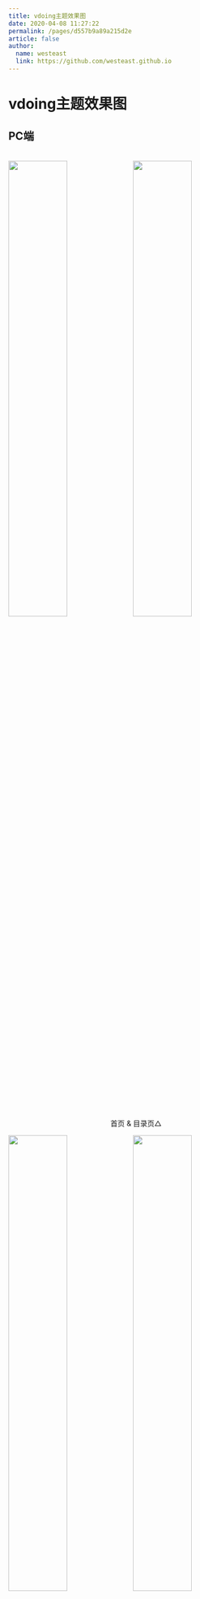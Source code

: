 ```yaml
---
title: vdoing主题效果图
date: 2020-04-08 11:27:22
permalink: /pages/d557b9a89a215d2e
article: false
author: 
  name: westeast
  link: https://github.com/westeast.github.io
---
```


# vdoing主题效果图

## PC端

<br/>
<img src="https://jsd.cdn.zzko.cn/gh/xugaoyi/image_store/blog/20200408125410.png" style="width:48%;"/>
<img src="https://jsd.cdn.zzko.cn/gh/xugaoyi/image_store/blog/20200408120138.png"  style="width:48%;" />
<p align="center">首页 & 目录页△</p>
<img src="https://jsd.cdn.zzko.cn/gh/xugaoyi/image_store/blog/20200408120144.png"  style="width:48%;" />
<img src="https://jsd.cdn.zzko.cn/gh/xugaoyi/image_store/blog/20200408120145.png"  style="width:48%;" />
<p align="center">文章详情页 & 时间轴页△</p>

## 首页个性化大图

<br/>
<img src="https://jsd.cdn.zzko.cn/gh/xugaoyi/image_store/blog/20200408125412.png" />
<p align="center">首页个性化大图△</p>

## 深色模式和阅读模式

<br/>
<img src="https://jsd.cdn.zzko.cn/gh/xugaoyi/image_store/blog/20200408125408.png"  style="width:48%;" />
<img src="https://jsd.cdn.zzko.cn/gh/xugaoyi/image_store/blog/20200408120139.png"  style="width:48%;" />
<p align="center">深色模式△</p>
<img src="https://jsd.cdn.zzko.cn/gh/xugaoyi/image_store/blog/20200408125409.png"  style="width:48%;" />
<img src="https://jsd.cdn.zzko.cn/gh/xugaoyi/image_store/blog/20200408120143.png"  style="width:48%;" />
<p align="center">阅读模式△</p>

## 移动端

<br/>
<img src="https://jsd.cdn.zzko.cn/gh/xugaoyi/image_store/blog/20200408120606.png" style="width:24%;" />
<img src="https://jsd.cdn.zzko.cn/gh/xugaoyi/image_store/blog/20200408120147.png" style="width:24%;" />
<img src="https://jsd.cdn.zzko.cn/gh/xugaoyi/image_store/blog/20200408120148.png" style="width:24%;" />
<img src="https://jsd.cdn.zzko.cn/gh/xugaoyi/image_store/blog/20200408130831.png" style="width:24%;" />
<p align="center">移动端效果△</p>

<style scoped>
    /* .content__default img{border: 1px solid #ccc;} */
</style>
